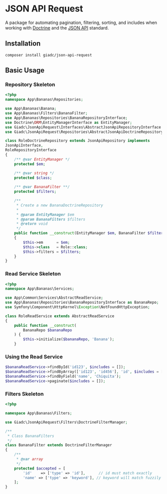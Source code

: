 # JSON API Request
A package for automating pagination, filtering, sorting, and includes when working with 
[Doctrine](http://www.doctrine-project.org/) and the [JSON API](http://jsonapi.org/) standard.


## Installation
`composer install giadc/json-api-request`


## Basic Usage

### Repository Skeleton
```php
<?php
namespace App\Bananas\Repositories;

use App\Bananas\Banana;
use App\Bananas\Filters\BananaFilter;
use App\Bananas\Repositories\BananaRepositoryInterface;
use Doctrine\ORM\EntityManagerInterface as EntityManager;
use Giadc\JsonApiRequest\Interfaces\AbstractJsonApiRepositoryInterface as JsonApiInterface;
use Giadc\JsonApiRequest\Repositories\AbstractJsonApiDoctrineRepository as JsonApiRepository;

class RoleDoctrineRepository extends JsonApiRepository implements
JsonApiInterface,
RoleRepositoryInterface
{
    /** @var EntityManager */
    protected $em;

    /** @var string */
    protected $class;
    
    /** @var BananaFilter **/
    protected $filters;

    /**
     * Create a new BananaDoctrineRepository
     *
     * @param EntityManager $em
     * @param BananaFilters $filters
     * @return void
     */
    public function __construct(EntityManager $em, BananaFilter $filters)
    {
        $this->em      = $em;
        $this->class   = Role::class;
        $this->filters = $filters;
    }
}
```

### Read Service Skeleton
```php
<?php
namespace App\Bananas\Services;

use App\Common\Services\AbstractReadService;
use App\Bananas\Repositories\BananaRepositoryInterface as BananaRepo;
use Symfony\Component\HttpKernel\Exception\NotFoundHttpException;

class RoleReadService extends AbstractReadService
{
    public function __construct(
        BananaRepo $bananaRepo
    ) {
        $this->initialize($bananaRepo, 'Banana');
    }
```

### Using the Read Service
```php
$bananaReadService->findById('id123', $includes = []);
$bananaReadService->findByArray(['id123', 'id456'], 'id', $includes = []);
$bananaReadService->findByField('name', 'Chiquita');
$bananaReadService->paginate($includes = []);
```

### Filters Skeleton
```php
<?php

namespace App\Bananas\Filters;

use Giadc\JsonApiRequest\Filters\DoctrineFilterManager;

/**
 * Class BananaFilters
 */
class BananaFilter extends DoctrineFilterManager
{
    /**
     * @var array
     */
    protected $accepted = [
        'id'    => ['type' => 'id'],      // id must match exactly
        'name' => ['type' => 'keyword'], // keyword will match fuzzily
    ];
}
```
